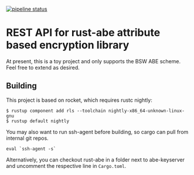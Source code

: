 [![pipeline status](https://git-int.aisec.fraunhofer.de/sas/rust-abe-rest/badges/develop/pipeline.svg)](https://git-int.aisec.fraunhofer.de/sas/rust-abe-rest/commits/master)

# REST API for rust-abe attribute based encryption library

At present, this is a toy project and only supports the BSW ABE scheme. Feel free to extend as desired.


## Building

This project is based on rocket, which requires rustc nightly:

```
$ rustup component add rls --toolchain nightly-x86_64-unknown-linux-gnu
$ rustup default nightly
```

You may also want to run ssh-agent before building, so cargo can pull from internal git repos.

```
eval `ssh-agent -s`
```

Alternatively, you can checkout rust-abe in a folder next to abe-keyserver and uncomment the respective line in `Cargo.toml`.